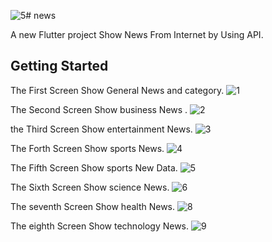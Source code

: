 ![5](https://github.com/user-attachments/assets/d0e224d9-0490-4033-9f59-eb1a376d2275)# news

A new Flutter project Show News From Internet by Using API.

## Getting Started

The First Screen Show General News and category.
![1](https://github.com/user-attachments/assets/2e6bddb7-c312-49f1-a818-fa436bfe1132)

The Second Screen Show business News .
![2](https://github.com/user-attachments/assets/ddc0286e-906f-49bb-8c8d-273b015934fa)

the Third Screen Show entertainment News.
![3](https://github.com/user-attachments/assets/b6a5043e-f003-4889-9226-43f1772e1c65)

The Forth Screen Show sports News.
![4](https://github.com/user-attachments/assets/469ec919-c0ee-4f53-83b2-c3037d21f929)

The Fifth Screen Show sports New Data.
![5](https://github.com/user-attachments/assets/328329be-9444-4b22-9ff4-136e8b5daad4)

The Sixth Screen Show science News.
![6](https://github.com/user-attachments/assets/f7de90c6-e762-4f5c-9d90-9d8169203d10)

The seventh Screen Show health News.
![8](https://github.com/user-attachments/assets/99528c6a-9076-49b2-b195-de56a893397e)

The eighth Screen Show technology News.
![9](https://github.com/user-attachments/assets/6845df7b-23c6-4e44-9a42-695dfb9f0110)







